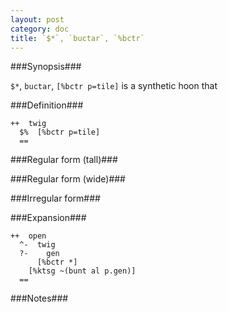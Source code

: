```yaml
---
layout: post
category: doc
title: `$*`, `buctar`, `%bctr`
---
```


###Synopsis###

`$*`, `buctar`, `[%bctr p=tile]` is a synthetic hoon that

###Definition###

    ++  twig  
      $%  [%bctr p=tile]
      ==

###Regular form (tall)###

###Regular form (wide)###

###Irregular form###

###Expansion###
    
    ++  open
      ^-  twig
      ?-    gen
          [%bctr *]
        [%ktsg ~(bunt al p.gen)]
      ==

###Notes###

